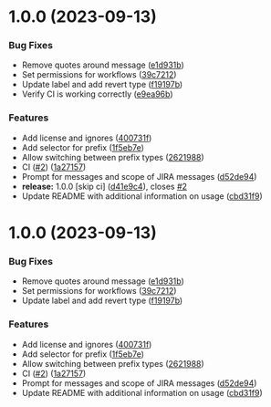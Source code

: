 # 1.0.0 (2023-09-13)


### Bug Fixes

* Remove quotes around message ([e1d931b](https://github.com/PossibleLlama/commit-check/commit/e1d931b435482f52e9417dca3342d03bb4daf753))
* Set permissions for workflows ([39c7212](https://github.com/PossibleLlama/commit-check/commit/39c721273662e622f5d1642c72fa86b58cacffc6))
* Update label and add revert type ([f19197b](https://github.com/PossibleLlama/commit-check/commit/f19197be4d6d97383e3049a82834fa8ad6860032))
* Verify CI is working correctly ([e9ea96b](https://github.com/PossibleLlama/commit-check/commit/e9ea96b72ffde1727db80b42e6f6ff080a154b3d))


### Features

* Add license and ignores ([400731f](https://github.com/PossibleLlama/commit-check/commit/400731f37b54430af52e69d067d534dbc9708526))
* Add selector for prefix ([1f5eb7e](https://github.com/PossibleLlama/commit-check/commit/1f5eb7e1534fe32923fead173cd13932803320fb))
* Allow switching between prefix types ([2621988](https://github.com/PossibleLlama/commit-check/commit/2621988748593adc539e3c736811ebfa8b119f1e))
* CI ([#2](https://github.com/PossibleLlama/commit-check/issues/2)) ([1a27157](https://github.com/PossibleLlama/commit-check/commit/1a2715708b1d2c3b29b6db53b079ec0228dd5e54))
* Prompt for messages and scope of JIRA messages ([d52de94](https://github.com/PossibleLlama/commit-check/commit/d52de946f9843237ebef198f08247e5b808d8803))
* **release:** 1.0.0 [skip ci] ([d41e9c4](https://github.com/PossibleLlama/commit-check/commit/d41e9c4fa411ca5851fefb3f3c5f99e1ab225bfd)), closes [#2](https://github.com/PossibleLlama/commit-check/issues/2)
* Update README with additional information on usage ([cbd31f9](https://github.com/PossibleLlama/commit-check/commit/cbd31f977f4113fd455d44a417d3c014b5cbfbf6))

# 1.0.0 (2023-09-13)


### Bug Fixes

* Remove quotes around message ([e1d931b](https://github.com/PossibleLlama/commit-check/commit/e1d931b435482f52e9417dca3342d03bb4daf753))
* Set permissions for workflows ([39c7212](https://github.com/PossibleLlama/commit-check/commit/39c721273662e622f5d1642c72fa86b58cacffc6))
* Update label and add revert type ([f19197b](https://github.com/PossibleLlama/commit-check/commit/f19197be4d6d97383e3049a82834fa8ad6860032))


### Features

* Add license and ignores ([400731f](https://github.com/PossibleLlama/commit-check/commit/400731f37b54430af52e69d067d534dbc9708526))
* Add selector for prefix ([1f5eb7e](https://github.com/PossibleLlama/commit-check/commit/1f5eb7e1534fe32923fead173cd13932803320fb))
* Allow switching between prefix types ([2621988](https://github.com/PossibleLlama/commit-check/commit/2621988748593adc539e3c736811ebfa8b119f1e))
* CI ([#2](https://github.com/PossibleLlama/commit-check/issues/2)) ([1a27157](https://github.com/PossibleLlama/commit-check/commit/1a2715708b1d2c3b29b6db53b079ec0228dd5e54))
* Prompt for messages and scope of JIRA messages ([d52de94](https://github.com/PossibleLlama/commit-check/commit/d52de946f9843237ebef198f08247e5b808d8803))
* Update README with additional information on usage ([cbd31f9](https://github.com/PossibleLlama/commit-check/commit/cbd31f977f4113fd455d44a417d3c014b5cbfbf6))
